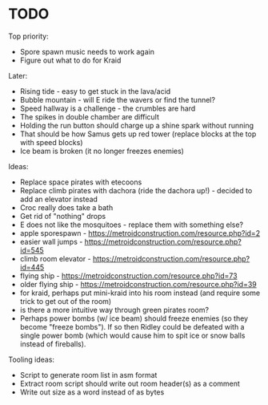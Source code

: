 TODO
====

Top priority:
* Spore spawn music needs to work again
* Figure out what to do for Kraid

Later:
* Rising tide - easy to get stuck in the lava/acid
* Bubble mountain - will E ride the wavers or find the tunnel?
* Speed hallway is a challenge - the crumbles are hard
* The spikes in double chamber are difficult
* Holding the run button should charge up a shine spark without running
* That should be how Samus gets up red tower (replace blocks at the top
    with speed blocks)
* Ice beam is broken (it no longer freezes enemies)

Ideas:
* Replace space pirates with etecoons
* Replace climb pirates with dachora (ride the dachora up!) - decided to
    add an elevator instead
* Croc really does take a bath
* Get rid of "nothing" drops
* E does not like the mosquitoes - replace them with something else?
* apple sporespawn - https://metroidconstruction.com/resource.php?id=2
* easier wall jumps - https://metroidconstruction.com/resource.php?id=545
* climb room elevator - https://metroidconstruction.com/resource.php?id=445
* flying ship - https://metroidconstruction.com/resource.php?id=73
* older flying ship - https://metroidconstruction.com/resource.php?id=39
* for kraid, perhaps put mini-kraid into his room instead (and require
  some trick to get out of the room)
* is there a more intuitive way through green pirates room?
* Perhaps power bombs (w/ ice beam) should freeze enemies (so they
  become "freeze bombs").  If so then Ridley could be defeated with a
  single power bomb (which would cause him to spit ice or snow balls
  instead of fireballs).

Tooling ideas:
* Script to generate room list in asm format
* Extract room script should write out room header(s) as a comment
* Write out size as a word instead of as bytes
